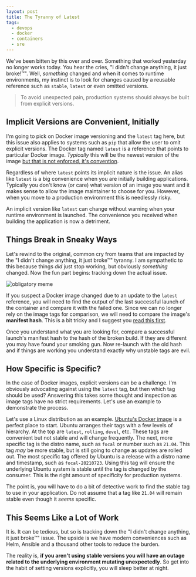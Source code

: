 ```yaml
---
layout: post
title: The Tyranny of Latest
tags:
  - devops
  - docker
  - containers
  - sre
---
```

We've been bitten by this over and over.  Something that worked yesterday
no longer works today.  You hear the cries, "I didn't change anything,
it just broke!™".  Well, _something_ changed and when it comes to runtime
environments, my instinct is to look for changes caused by a reusable
reference such as `stable`, `latest` or even omitted versions.

> To avoid unexpected pain, production systems should always be built from
explicit versions.

## Implicit Versions are Convenient, Initially

I'm going to pick on Docker image versioning and the `latest` tag here, but this
issue also applies to systems such as `pip` that allow the user to omit explicit
versions.  The Docker tag named `latest` is a reference that points to particular
Docker image. _Typically_ this will be the newest version of the image
[but that is not enforced, it's convention](https://vsupalov.com/docker-latest-tag).

Regardless of where `latest` points its implicit nature is the issue. An alias like
`latest` is a big convenience when you are initially building applications.
Typically you don't know (or care) what version of an image you want and it makes
sense to allow the image maintainer to choose for you.  However, when you move to
a production environment this is needlessly risky.

An implicit version like `latest` can change without warning when your runtime
environment is launched.  The convenience you received when building the
application is now a detriment.

## Things Break in Sneaky Ways

Let's rewind to the original, common cry from teams that are impacted by the
"I didn't change anything, it just broke™" tyranny. I am sympathetic to this
because things *did* just stop working, but obviously *something* changed.  Now
the fun part begins: tracking down the actual issue.

![obligatory meme](https://en.meming.world/images/en/4/4a/Modern_Problems_Require_Modern_Solutions.jpg)

If you suspect a Docker image changed due to an update to the `latest`
reference, you will need to find the output of the last successful launch of
the container and compare it with the failed one. Since we can no longer rely on
the image tags for comparison, we will need to compare the image's
**manifest hash**.  This is a bit tricky and I suggest you
[read this first](https://blog.aquasec.com/docker-image-tags).

Once you understand what you are looking for, compare a successful launch's
manifest hash to the hash of the broken build. If they are different you may
have found your smoking gun. Now re-launch with the old hash and if things are
working you understand exactly why unstable tags are evil.

## How Specific is Specific?

In the case of Docker images, explicit versions can be a challenge.  I'm
obviously advocating against using the `latest` tag, but then which tag should
be used? Answering this takes some thought and inspection as image tags have no
strict requirements. Let's use an example to demonstrate the process.

Let's use a Linux distribution as an example.
[Ubuntu's Docker image](https://hub.docker.com/_/ubuntu) is a perfect place to
start. Ubuntu arranges their tags with a few levels of hierarchy.  At the top
are `latest`, `rolling`, `devel`, etc.  These tags are convenient but not stable
and will change frequently.  The next, more specific tag is the distro name,
such as `focal` or number such as `21.04`.  This tag _may_ be more stable, but
is still going to change as updates are rolled out. The most specific tag
offered by Ubuntu is a release with a distro name and timestamp, such as
`focal-20210723`.  Using this tag will ensure the underlying Ubuntu system is stable
until the tag is changed by the consumer.  This is the right amount of specificity
for production systems.

The point is, you will have to do a bit of detective work to find the stable tag
to use in your application.  Do not assume that a tag like `21.04` will remain stable
even though it *seems* specific.

## This Seems Like a Lot of Work

It is.  It can be tedious, but so is tracking down the "I didn't change anything,
it just broke™" issue. The upside is we have modern conveniences such as Helm,
Ansible and a thousand other tools to reduce the burden.

The reality is, **if you aren't using stable versions you will have an outage
related to the underlying environment mutating unexpectedly**. So get into the
habit of setting versions explicitly, you will sleep better at night.
